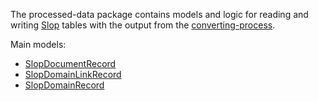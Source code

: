 The processed-data package contains models and logic for
reading and writing [Slop](https://github.com/MarginaliaSearch/SlopData) tables with the output from the
[converting-process](../../converting-process).

Main models:

* [SlopDocumentRecord](java/nu/marginalia/model/processed/SlopDocumentRecord.java)
* [SlopDomainLinkRecord](java/nu/marginalia/model/processed/SlopDomainLinkRecord.java)
* [SlopDomainRecord](java/nu/marginalia/model/processed/SlopDomainRecord.java)
